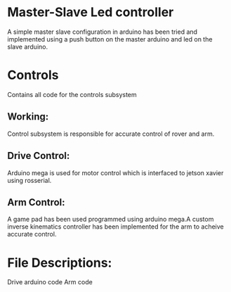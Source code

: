 # Master-Slave Led controller 
A simple master slave configuration in arduino has been tried and implemented using a push button on the master arduino and led on the slave arduino.
# Controls
Contains all code for the controls subsystem
## Working:
Control subsystem is responsible for accurate control of rover and arm.
## Drive Control:
Arduino mega is used for motor control which is interfaced to jetson xavier using rosserial.
## Arm Control:
A game pad has been used programmed using arduino mega.A custom inverse kinematics controller has been implemented for the arm to acheive accurate control.
# File Descriptions:
Drive arduino code
Arm code 
